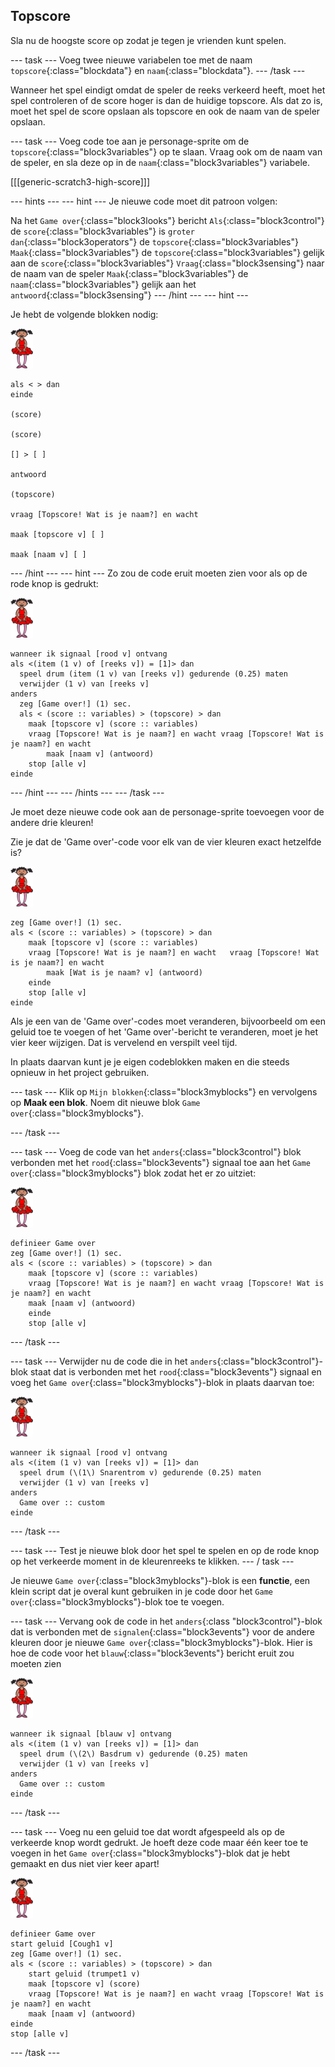 ## Topscore

Sla nu de hoogste score op zodat je tegen je vrienden kunt spelen.

\--- task \--- Voeg twee nieuwe variabelen toe met de naam `topscore`{:class="blockdata"} en `naam`{:class="blockdata"}. \--- /task \---

Wanneer het spel eindigt omdat de speler de reeks verkeerd heeft, moet het spel controleren of de score hoger is dan de huidige topscore. Als dat zo is, moet het spel de score opslaan als topscore en ook de naam van de speler opslaan.

\--- task \--- Voeg code toe aan je personage-sprite om de `topscore`{:class="block3variables"} op te slaan. Vraag ook om de naam van de speler, en sla deze op in de `naam`{:class="block3variables"} variabele.

[[[generic-scratch3-high-score]]]

\--- hints \--- \--- hint \--- Je nieuwe code moet dit patroon volgen:

Na het `Game over`{:class="block3looks"} bericht `Als`{:class="block3control"} de `score`{:class="block3variables"} is `groter dan`{:class="block3operators"} de `topscore`{:class="block3variables"} `Maak`{:class="block3variables"} de `topscore`{:class="block3variables"} gelijk aan de `score`{:class="block3variables"} `Vraag`{:class="block3sensing"} naar de naam van de speler `Maak`{:class="block3variables"} de `naam`{:class="block3variables"} gelijk aan het `antwoord`{:class="block3sensing"} \--- /hint \--- \--- hint \---

Je hebt de volgende blokken nodig:

![balletdanseres](images/ballerina.png)

```blocks3
als < > dan
einde

(score)

(score)

[] > [ ]

antwoord

(topscore)

vraag [Topscore! Wat is je naam?] en wacht

maak [topscore v] [ ] 

maak [naam v] [ ] 
```

\--- /hint \--- \--- hint \--- Zo zou de code eruit moeten zien voor als op de rode knop is gedrukt:

![balletdanseres](images/ballerina.png)

```blocks3
wanneer ik signaal [rood v] ontvang
als <(item (1 v) of [reeks v]) = [1]> dan 
  speel drum (item (1 v) van [reeks v]) gedurende (0.25) maten
  verwijder (1 v) van [reeks v]
anders
  zeg [Game over!] (1) sec.
  als < (score :: variables) > (topscore) > dan 
    maak [topscore v] (score :: variables)
    vraag [Topscore! Wat is je naam?] en wacht vraag [Topscore! Wat is je naam?] en wacht
        maak [naam v] (antwoord)
    stop [alle v]
einde
```

\--- /hint \--- \--- /hints \--- \--- /task \---

Je moet deze nieuwe code ook aan de personage-sprite toevoegen voor de andere drie kleuren!

Zie je dat de 'Game over'-code voor elk van de vier kleuren exact hetzelfde is?

![balletdanseres](images/ballerina.png)

```blocks3
zeg [Game over!] (1) sec.
als < (score :: variables) > (topscore) > dan
    maak [topscore v] (score :: variables)
    vraag [Topscore! Wat is je naam?] en wacht	 vraag [Topscore! Wat is je naam?] en wacht
        maak [Wat is je naam? v] (antwoord)
    einde
    stop [alle v]
einde
```

Als je een van de 'Game over'-codes moet veranderen, bijvoorbeeld om een geluid toe te voegen of het 'Game over'-bericht te veranderen, moet je het vier keer wijzigen. Dat is vervelend en verspilt veel tijd.

In plaats daarvan kunt je je eigen codeblokken maken en die steeds opnieuw in het project gebruiken.

\--- task \--- Klik op `Mijn blokken`{:class="block3myblocks"} en vervolgens op **Maak een blok**. Noem dit nieuwe blok `Game over`{:class="block3myblocks"}.

\--- /task \---

\--- task \--- Voeg de code van het `anders`{:class="block3control"} blok verbonden met het `rood`{:class="block3events"} signaal toe aan het `Game over`{:class="block3myblocks"} blok zodat het er zo uitziet:

![balletdanseres](images/ballerina.png)

```blocks3
definieer Game over
zeg [Game over!] (1) sec.
als < (score :: variables) > (topscore) > dan
    maak [topscore v] (score :: variables)
    vraag [Topscore! Wat is je naam?] en wacht vraag [Topscore! Wat is je naam?] en wacht
    maak [naam v] (antwoord)
    einde
    stop [alle v]
```

\--- /task \---

\--- task \--- Verwijder nu de code die in het `anders`{:class="block3control"}-blok staat dat is verbonden met het `rood`{:class="block3events"} signaal en voeg het `Game over`{:class="block3myblocks"}-blok in plaats daarvan toe:

![balletdanseres](images/ballerina.png)

```blocks3
wanneer ik signaal [rood v] ontvang
als <(item (1 v) van [reeks v]) = [1]> dan
  speel drum (\(1\) Snarentrom v) gedurende (0.25) maten
  verwijder (1 v) van [reeks v]
anders
  Game over :: custom
einde
```

\--- /task \---

\--- task \--- Test je nieuwe blok door het spel te spelen en op de rode knop op het verkeerde moment in de kleurenreeks te klikken. \--- / task \---

Je nieuwe `Game over`{:class="block3myblocks"}-blok is een **functie**, een klein script dat je overal kunt gebruiken in je code door het `Game over`{:class="block3myblocks"}-blok toe te voegen.

\--- task \--- Vervang ook de code in het `anders`{:class "block3control"}-blok dat is verbonden met de `signalen`{:class="block3events"} voor de andere kleuren door je nieuwe `Game over`{:class="block3myblocks"}-blok. Hier is hoe de code voor het `blauw`{:class="block3events"} bericht eruit zou moeten zien

![balletdanseres](images/ballerina.png)

```blocks3
wanneer ik signaal [blauw v] ontvang
als <(item (1 v) van [reeks v]) = [1]> dan
  speel drum (\(2\) Basdrum v) gedurende (0.25) maten
  verwijder (1 v) van [reeks v]
anders
  Game over :: custom
einde
```

\--- /task \---

\--- task \--- Voeg nu een geluid toe dat wordt afgespeeld als op de verkeerde knop wordt gedrukt. Je hoeft deze code maar één keer toe te voegen in het `Game over`{:class="block3myblocks"}-blok dat je hebt gemaakt en dus niet vier keer apart!

![balletdanseres](images/ballerina.png)

```blocks3
definieer Game over
start geluid [Cough1 v]
zeg [Game over!] (1) sec.
als < (score :: variables) > (topscore) > dan
    start geluid (trumpet1 v)
    maak [topscore v] (score)
    vraag [Topscore! Wat is je naam?] en wacht vraag [Topscore! Wat is je naam?] en wacht
    maak [naam v] (antwoord)
einde
stop [alle v]
```

\--- /task \---
